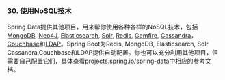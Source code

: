 ### 30. 使用NoSQL技术

Spring Data提供其他项目，用来帮你使用各种各样的NoSQL技术，包括[MongoDB](http://projects.spring.io/spring-data-mongodb/), [Neo4J](http://projects.spring.io/spring-data-neo4j/), [Elasticsearch](https://github.com/spring-projects/spring-data-elasticsearch/), [Solr](http://projects.spring.io/spring-data-solr/), [Redis](http://projects.spring.io/spring-data-redis/), [Gemfire](http://projects.spring.io/spring-data-gemfire/), [Cassandra](http://projects.spring.io/spring-data-cassandra/)，[Couchbase](http://projects.spring.io/spring-data-couchbase/)和[LDAP](http://projects.spring.io/spring-data-ldap/)。Spring Boot为Redis, MongoDB, Elasticsearch, Solr Cassandra,Couchbase和LDAP提供自动配置。你也可以充分利用其他项目，但需要自己配置它们，具体查看[projects.spring.io/spring-data](http://projects.spring.io/spring-data/)中相应的参考文档。
